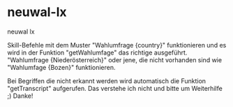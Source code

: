 # neuwal-lx
neuwal lx

Skill-Befehle mit dem Muster "Wahlumfrage {country}" funktionieren und es wird in der Funktion "getWahlumfage" das richtige ausgeführt. "Wahlumfrage {Niederösterreich}" oder jene, die nicht vorhanden sind wie "Wahlumfage {Bozen}" funktionieren.

Bei Begriffen die nicht erkannt werden wird automatisch die Funktion "getTranscript" aufgerufen. 
Das verstehe ich nicht und bitte um Weiterhilfe ;) Danke!
